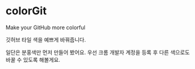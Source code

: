 # colorGit
Make your GitHub more colorful


깃허브 타일 색을 예쁘게 바꿔줍니다.

일단은 분홍색만 먼저 만들어 봤어요. 우선 크롬 개발자 계정을 등록 후 다른 색으로도 바꿀 수 있도록 해볼게요.
